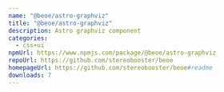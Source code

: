 ```yaml
---
name: "@beoe/astro-graphviz"
title: "@beoe/astro-graphviz"
description: Astro graphviz component
categories:
  - css+ui
npmUrl: https://www.npmjs.com/package/@beoe/astro-graphviz
repoUrl: https://github.com/stereobooster/beoe
homepageUrl: https://github.com/stereobooster/beoe#readme
downloads: 7
---
```

